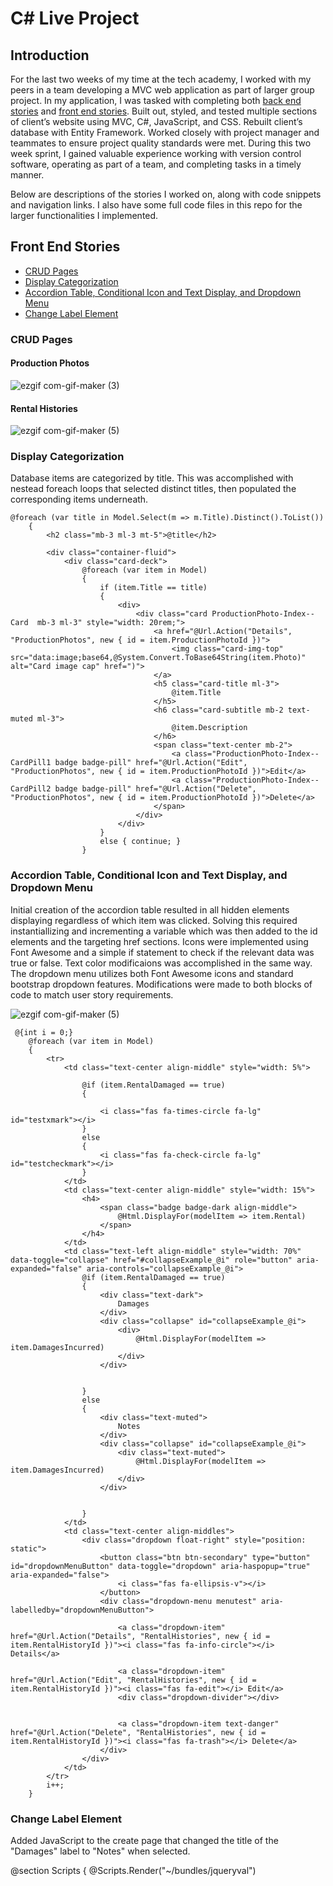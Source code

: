 # C# Live Project

## Introduction
For the last two weeks of my time at the tech academy, I worked with my peers in a team developing a MVC web application as part of larger group project.  In my application, I was tasked with completing both [back end stories](#back-end-stories) and [front end stories](#front-end-stories). Built out, styled, and tested multiple sections of client’s website using MVC, C#, JavaScript, and CSS.  Rebuilt client’s database with Entity Framework.  Worked closely with project manager and teammates to ensure project quality standards were met.  During this two week sprint, I gained valuable experience working with version control software, operating as part of a team, and completing tasks in a timely manner.

Below are descriptions of the stories I worked on, along with code snippets and navigation links. I also have some full code files in this repo for the larger functionalities I implemented.

## Front End Stories
* [CRUD Pages](#crud-pages)
* [Display Categorization](#display-categorization)
* [Accordion Table, Conditional Icon and Text Display, and Dropdown Menu](#accordion-table-conditional-icon-and-text-display-and-dropdown-menu)
* [Change Label Element](#change-label-element)

### CRUD Pages
#### Production Photos
![ezgif com-gif-maker (3)](https://user-images.githubusercontent.com/93218689/159784389-ad4f8f7a-5d41-48ee-94bc-7b439faf0467.gif)

#### Rental Histories
![ezgif com-gif-maker (5)](https://user-images.githubusercontent.com/93218689/159789059-bff99762-a326-489b-a836-88b8df4fef03.gif)

### Display Categorization
Database items are categorized by title.  This was accomplished with nestead foreach loops that selected distinct titles, then populated the corresponding items underneath.

    @foreach (var title in Model.Select(m => m.Title).Distinct().ToList())
        {
            <h2 class="mb-3 ml-3 mt-5">@title</h2>

            <div class="container-fluid">
                <div class="card-deck">
                    @foreach (var item in Model)
                    {
                        if (item.Title == title)
                        {
                            <div>
                                <div class="card ProductionPhoto-Index--Card  mb-3 ml-3" style="width: 20rem;">
                                    <a href="@Url.Action("Details", "ProductionPhotos", new { id = item.ProductionPhotoId })">
                                        <img class="card-img-top" src="data:image;base64,@System.Convert.ToBase64String(item.Photo)" alt="Card image cap" href=")">
                                    </a>
                                    <h5 class="card-title ml-3">
                                        @item.Title
                                    </h5>
                                    <h6 class="card-subtitle mb-2 text-muted ml-3">
                                        @item.Description
                                    </h6>
                                    <span class="text-center mb-2">
                                        <a class="ProductionPhoto-Index--CardPill1 badge badge-pill" href="@Url.Action("Edit", "ProductionPhotos", new { id = item.ProductionPhotoId })">Edit</a>
                                        <a class="ProductionPhoto-Index--CardPill2 badge badge-pill" href="@Url.Action("Delete", "ProductionPhotos", new { id = item.ProductionPhotoId })">Delete</a>
                                    </span>
                                </div>
                            </div>
                        }
                        else { continue; }
                    }

    
### Accordion Table, Conditional Icon and Text Display, and Dropdown Menu
Initial creation of the accordion table resulted in all hidden elements displaying regardless of which item was clicked.  Solving this required instantiallizing and incrementing a variable which was then added to the id elements and the targeting href sections.  Icons were implemented using Font Awesome and a simple if statement to check if the relevant data was true or false.  Text color modificaions was accomplished in the same way.  The dropdown menu utilizes both Font Awesome icons and standard bootstrap dropdown features.  Modifications were made to both blocks of code to match user story requirements.

![ezgif com-gif-maker (5)](https://user-images.githubusercontent.com/93218689/159789059-bff99762-a326-489b-a836-88b8df4fef03.gif)

      
     @{int i = 0;}
        @foreach (var item in Model)
        {
            <tr>
                <td class="text-center align-middle" style="width: 5%">

                    @if (item.RentalDamaged == true)
                    {

                        <i class="fas fa-times-circle fa-lg" id="testxmark"></i>
                    }
                    else
                    {
                        <i class="fas fa-check-circle fa-lg" id="testcheckmark"></i>
                    }
                </td>
                <td class="text-center align-middle" style="width: 15%">
                    <h4>
                        <span class="badge badge-dark align-middle">
                            @Html.DisplayFor(modelItem => item.Rental)
                        </span>
                    </h4>
                </td>
                <td class="text-left align-middle" style="width: 70%" data-toggle="collapse" href="#collapseExample_@i" role="button" aria-expanded="false" aria-controls="collapseExample_@i">
                    @if (item.RentalDamaged == true)
                    {
                        <div class="text-dark"> 
                            Damages
                        </div>
                        <div class="collapse" id="collapseExample_@i">
                            <div>
                                @Html.DisplayFor(modelItem => item.DamagesIncurred)
                            </div>
                        </div>


                    }
                    else
                    {
                        <div class="text-muted">
                            Notes
                        </div>
                        <div class="collapse" id="collapseExample_@i">
                            <div class="text-muted">
                                @Html.DisplayFor(modelItem => item.DamagesIncurred)
                            </div>
                        </div>
                        

                    }
                </td>
                <td class="text-center align-middles">
                    <div class="dropdown float-right" style="position: static">
                        <button class="btn btn-secondary" type="button" id="dropdownMenuButton" data-toggle="dropdown" aria-haspopup="true" aria-expanded="false">
                            <i class="fas fa-ellipsis-v"></i>
                        </button>
                        <div class="dropdown-menu menutest" aria-labelledby="dropdownMenuButton">

                            <a class="dropdown-item" href="@Url.Action("Details", "RentalHistories", new { id = item.RentalHistoryId })"><i class="fas fa-info-circle"></i> Details</a>

                            <a class="dropdown-item" href="@Url.Action("Edit", "RentalHistories", new { id = item.RentalHistoryId })"><i class="fas fa-edit"></i> Edit</a>
                            <div class="dropdown-divider"></div>


                            <a class="dropdown-item text-danger" href="@Url.Action("Delete", "RentalHistories", new { id = item.RentalHistoryId })"><i class="fas fa-trash"></i> Delete</a>
                        </div>
                    </div>
                </td>
            </tr>
            i++;
        }
         
### Change Label Element
Added JavaScript to the create page that changed the title of the "Damages" label to "Notes" when selected.
         
   @section Scripts {
        @Scripts.Render("~/bundles/jqueryval")
        <script type="text/javascript">

            $(document).ready(function () {
                $('#RentalDamaged').click(function () {
                    var isChecked = $('#RentalDamaged').prop('checked');
                    if (isChecked) {
                        document.getElementById("testID").innerHTML = "Damages Incurred";
                    }
                    else {
                        document.getElementById("testID").innerHTML = "Notes";
                    }
                });
            });

      
        </script>
    }


## Back End Stories
* [Photo to Byte Array Conversion](#photo-to-byte-array-conversion)
* [Rental Histories Sorting Algorithm](#rental-histories-sorting-algorithm)


### Photo to Byte Array Conversion
Converted user-submitted photos to byte arrays to allow for convenient storage in database.  Reverse process was used to display image on applicable CRUD pages.  
      
     public ActionResult Create([Bind(Include = "ProductionPhotoId,Title,Description")] ProductionPhoto productionPhoto, HttpPostedFileBase file1)
        {
             if (ModelState.IsValid && file1 != null)
            {
                byte[] bytes;
                using (BinaryReader br = new BinaryReader(file1.InputStream))
                {
                    bytes = br.ReadBytes(file1.ContentLength);
                }           
                productionPhoto.Photo = bytes;
                db.ProductionPhotoes.Add(productionPhoto);
                db.SaveChanges();
                return RedirectToAction("Index");
            }

            return View(productionPhoto);
        }
    

 ### Rental Histories Sorting Algorithm
I needed to provide the user with multiple options for how to sort the information that was being displayed from the database.  To accomplish this, I utilized a switch statement to modify the way the rental list was passed to the Index view. 

      public ActionResult Index(string sortOrder)
        {
            ViewBag.IdSortParm = String.IsNullOrEmpty(sortOrder) ? "No Extra Sorting" : "";
            ViewBag.NameSortParm = sortOrder == "Rental A - Z" ? "Rental A - Z" : "Rental Z - A";
            ViewBag.DamageSortParm = sortOrder == "Damaged Rentals" ? "Damaged Rentals" : "Undamaged Rentals";

            var rentals = from r in db.RentalHistories
                          select r;
            switch (sortOrder)
            {
                case "Rental A - Z":
                    rentals = rentals.OrderBy(r => r.Rental);
                    break;
                case "Rental Z - A":
                    rentals = rentals.OrderByDescending(r => r.Rental);
                    break;
                case "Damaged Rentals":
                    rentals = rentals.OrderByDescending(r => r.RentalDamaged);
                    break;
                case "Undamaged Rentals":
                    rentals = rentals.OrderBy(r => r.RentalDamaged);
                    break;
                default:
                    rentals = rentals.OrderBy(r => r.RentalHistoryId);
                    break;

            }
            foreach (var r in rentals)
            {
                Console.WriteLine(r);
            }

            return View(rentals.ToList());
        }
        
 ![ezgif com-gif-maker (6)](https://user-images.githubusercontent.com/93218689/159791224-e6ae6efc-8f68-497d-8923-e974ac9a200a.gif)



*Jump to: [Front End Stories](#front-end-stories), [Back End Stories](#back-end-stories), [Other Skills](#other-skills-learned), [Page Top](#live-project)*

## Other Skills Learned

* Working with a group of developers to identify front and back end bugs to the improve usability of an application
* Learning new efficiencies from other developers by observing their workflow and asking questions  

  
*Jump to: [Front End Stories](#front-end-stories), [Back End Stories](#back-end-stories), [Other Skills](#other-skills-learned), [Page Top](#live-project)*
